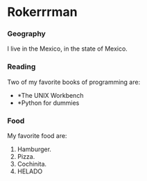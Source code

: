 # Rokerrrman

### Geography

I live in the Mexico, in the state of Mexico.

### Reading

Two of my favorite books of programming are:

- *The UNIX Workbench
- *Python for dummies

### Food

My favorite food are:
1. Hamburger.
2. Pizza.
3. Cochinita.
4. HELADO
